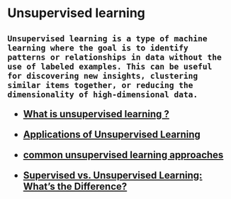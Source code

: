 <h1>

**Unsupervised learning**

<h2>

    Unsupervised learning is a type of machine learning where the goal is to identify patterns or relationships in data without the use of labeled examples. This can be useful for discovering new insights, clustering similar items together, or reducing the dimensionality of high-dimensional data.



* [What is unsupervised learning ?](https://youtu.be/9oCZw-lNXUI)

* [Applications of Unsupervised Learning](https://thecleverprogrammer.com/2021/04/28/applications-of-unsupervised-learning/)

* [common unsupervised learning approaches](https://towardsdatascience.com/unsupervised-learning-algorithms-cheat-sheet-d391a39de44a)

* [Supervised vs. Unsupervised Learning: What’s the Difference?
](https://www.ibm.com/cloud/blog/supervised-vs-unsupervised-learning)

